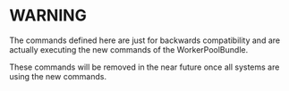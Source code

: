 # WARNING

The commands defined here are just for backwards compatibility and are actually executing the new commands of the WorkerPoolBundle.

These commands will be removed in the near future once all systems are using the new commands.
